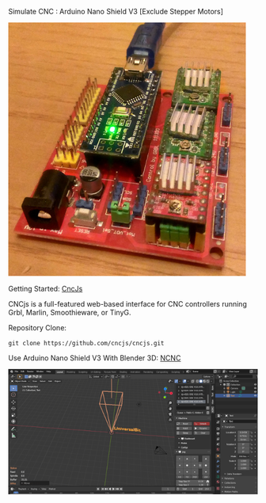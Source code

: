 Simulate CNC : Arduino Nano Shield V3 [Exclude Stepper Motors]

![CNC Simulator](https://github.com/universalbit-dev/CNC-Router/blob/main/CNC%20Router/grbl-simulator/Arduino-Shield-V3.jpg)


Getting Started:  [CncJs](https://github.com/cncjs/cncjs#getting-started)

CNCjs is a full-featured web-based interface for CNC controllers running Grbl, Marlin, Smoothieware, or TinyG.

Repository Clone:

``` 
git clone https://github.com/cncjs/cncjs.git

``` 

Use Arduino Nano Shield V3 With Blender 3D: [NCNC](https://github.com/Condiolov/nCNC#usage)

![Ncnc](https://github.com/universalbit-dev/CNC-Router/blob/main/CNC%20Router/grbl-simulator/2022-ncnc.png)

